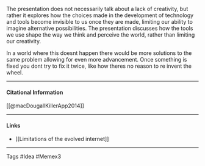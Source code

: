 The presentation does not necessarily talk about a lack of creativity, but rather it explores how the choices made in the development of technology and tools become invisible to us once they are made, limiting our ability to imagine alternative possibilities. The presentation discusses how the tools we use shape the way we think and perceive the world, rather than limiting our creativity.

In a world where this doesnt happen there would be more solutions to the same problem allowing for even more advancement. Once something is fixed you dont try to fix it twice, like how theres no reason to re invent the wheel.

----
#### Citational Information

[[@macDougallKillerApp2014]]

--------
#### Links 
- [[Limitations of the evolved internet]]
---

Tags #Idea #Memex3